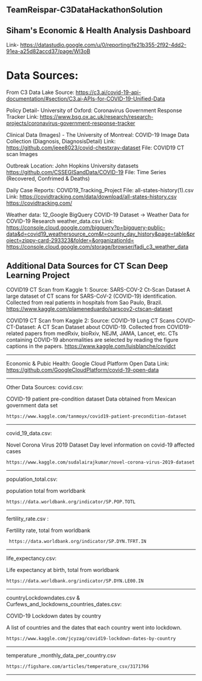 ## TeamReispar-C3DataHackathonSolution

##  Siham's Economic & Health Analysis Dashboard 
Link- https://datastudio.google.com/u/0/reporting/fe21b355-2f92-4dd2-91ea-a25d82accd37/page/Wl3oB


# Data Sources:

From C3 Data Lake Source: https://c3.ai/covid-19-api-documentation/#section/C3.ai-APIs-for-COVID-19-Unified-Data

Policy Detail- 	University of Oxford: Coronavirus Government Response Tracker
Link: https://www.bsg.ox.ac.uk/research/research-projects/coronavirus-government-response-tracker

Clinical Data (Images) - The University of Montreal: COVID-19 Image Data Collection (Diagnosis, DiagnosisDetail)
Link: https://github.com/ieee8023/covid-chestxray-dataset
File: COVID19 CT scan Images

Outbreak Location: John Hopkins University datasets https://github.com/CSSEGISandData/COVID-19
File: Time Series (Recovered, Confrimed & Deaths)

Daily Case Reports: COVID19_Tracking_Project
File: all-states-history(1).csv
Link: https://covidtracking.com/data/download/all-states-history.csv
      https://covidtracking.com/
      
Weather data: 12_Google BigQuery COVID-19 Dataset -> Weather Data for COVID-19 Research
weather_data.csv 
Link:
    https://console.cloud.google.com/bigquery?p=bigquery-public-data&d=covid19_weathersource_com&t=county_day_history&page=table&project=zippy-card-293323&folder=&organizationId=
    https://console.cloud.google.com/storage/browser/fadi_c3_weather_data

Additional Data Sources for CT Scan Deep Learning Project
---
COVID19 CT Scan from Kaggle 1:
Source:
SARS-COV-2 Ct-Scan Dataset
A large dataset of CT scans for SARS-CoV-2 (COVID-19) identification. Collected from real patients in hospitals from Sao Paulo, Brazil.
https://www.kaggle.com/plameneduardo/sarscov2-ctscan-dataset

COVID19 CT Scan from Kaggle 2:
Source:
COVID-19 Lung CT Scans COVID-CT-Dataset: A CT Scan Dataset about COVID-19. Collected from COVID19-related papers from medRxiv, bioRxiv, NEJM, JAMA, Lancet, etc. CTs containing COVID-19 abnormalities are selected by reading the figure captions in the papers.
https://www.kaggle.com/luisblanche/covidct

---
Economic & Pubic Health: Google Cloud Platform Open Data
Link: https://github.com/GoogleCloudPlatform/covid-19-open-data

---

Other Data Sources:
covid.csv:

  COVID-19 patient pre-condition dataset
  Data obtained from Mexican government data set 

    https://www.kaggle.com/tanmoyx/covid19-patient-precondition-dataset

---

covid_19_data.csv:

  Novel Corona Virus 2019 Dataset
  Day level information on covid-19 affected cases

    https://www.kaggle.com/sudalairajkumar/novel-corona-virus-2019-dataset
  
---

population_total.csv:

  population total from worldbank 
  
    https://data.worldbank.org/indicator/SP.POP.TOTL

---

fertility_rate.csv : 

  Fertility rate, total from worldbank 
     
     https://data.worldbank.org/indicator/SP.DYN.TFRT.IN

---

life_expectancy.csv:

  Life expectancy at birth, total from worldbank 
  
    https://data.worldbank.org/indicator/SP.DYN.LE00.IN

---
    
countryLockdowndates.csv & Curfews_and_lockdowns_countries_dates.csv:

  COVID-19 Lockdown dates by country
  
  A list of countries and the dates that each country went into lockdown.
    
    https://www.kaggle.com/jcyzag/covid19-lockdown-dates-by-country

---

temperature _monthly_data_per_country.csv

    https://figshare.com/articles/temperature_csv/3171766

---


     
